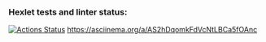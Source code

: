### Hexlet tests and linter status:
[![Actions Status](https://github.com/LeRika19/frontend-project-44/actions/workflows/hexlet-check.yml/badge.svg)](https://github.com/LeRika19/frontend-project-44/actions)
https://asciinema.org/a/AS2hDqomkFdVcNtLBCa5fOAnc
